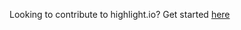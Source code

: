 Looking to contribute to highlight.io? Get started [here](https://github.com/highlight/highlight/blob/main/docs-content/general/4_company/open-source/contributing/1_getting-started.md)